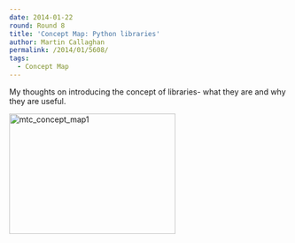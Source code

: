 ```yaml
---
date: 2014-01-22
round: Round 8
title: 'Concept Map: Python libraries'
author: Martin Callaghan
permalink: /2014/01/5608/
tags:
  - Concept Map
---
```

My thoughts on introducing the concept of libraries- what they are and why they are useful.[  
][1]

[<img class="alignnone size-medium wp-image-5611" alt="mtc_concept_map1" src="http://teaching.software-carpentry.org/wp-content/uploads/2014/01/mtc_concept_map1-300x218.jpg" width="300" height="218" />][2]

 [1]: http://teaching.software-carpentry.org/wp-content/uploads/2014/01/mtc_concept_map1.pdf
 [2]: http://teaching.software-carpentry.org/wp-content/uploads/2014/01/mtc_concept_map1.jpg
